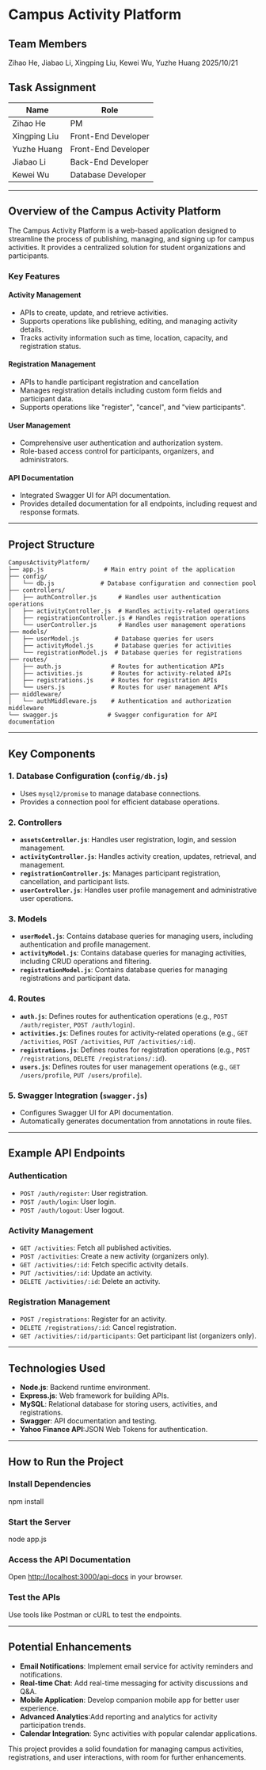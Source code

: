 # Campus Activity Platform

## Team Members

Zihao He, Jiabao Li, Xingping Liu, Kewei Wu, Yuzhe Huang
2025/10/21
## Task Assignment
|Name|Role|
|-|-|
|Zihao He|PM|
|Xingping Liu|Front-End Developer|
|Yuzhe Huang|Front-End Developer|
|Jiabao Li|Back-End Developer|
|Kewei Wu|Database Developer|
----------
## Overview of the Campus Activity Platform


The Campus Activity Platform is a web-based application designed to streamline the process of publishing, managing, and signing up for campus activities. It provides a centralized solution for student organizations and participants.

### Key Features


#### Activity Management


-   APIs to create, update, and retrieve activities.
-   Supports operations like publishing, editing, and managing activity details.
-   Tracks activity information such as time, location, capacity, and registration status.

#### Registration Management


-   APIs to handle participant registration and cancellation
-   Manages registration details including custom form fields and participant data.
-   Supports operations like "register", "cancel", and "view participants".

#### User Management


-   Comprehensive user authentication and authorization system.
-   Role-based access control for participants, organizers, and administrators.

#### API Documentation


-   Integrated Swagger UI for API documentation.
-   Provides detailed documentation for all endpoints, including request and response formats.

----------

## Project Structure


```
CampusActivityPlatform/
├── app.js                 # Main entry point of the application
├── config/
│   └── db.js             # Database configuration and connection pool
├── controllers/
│   ├── authController.js      # Handles user authentication operations
│   ├── activityController.js  # Handles activity-related operations
│   ├── registrationController.js # Handles registration operations
│   └── userController.js      # Handles user management operations
├── models/
│   ├── userModel.js          # Database queries for users
│   ├── activityModel.js      # Database queries for activities
│   └── registrationModel.js  # Database queries for registrations
├── routes/
│   ├── auth.js              # Routes for authentication APIs
│   ├── activities.js        # Routes for activity-related APIs
│   ├── registrations.js     # Routes for registration APIs
│   └── users.js             # Routes for user management APIs
├── middleware/
│   └── authMiddleware.js    # Authentication and authorization middleware
└── swagger.js              # Swagger configuration for API documentation

```

----------
## Key Components


### 1. Database Configuration (`config/db.js`)


-   Uses  `mysql2/promise`  to manage database connections.
-   Provides a connection pool for efficient database operations.

### 2. Controllers


-   **`assetsController.js`**: Handles user registration, login, and session management.
-   **`activityController.js`**: Handles activity creation, updates, retrieval, and management.
-   **`registrationController.js`**: Manages participant registration, cancellation, and participant lists.
-   **`userController.js`**: Handles user profile management and administrative user operations.

### 3. Models


-   **`userModel.js`**: Contains database queries for managing users, including authentication and profile management.
-   **`activityModel.js`**: Contains database queries for managing activities, including CRUD operations and filtering.
-   **`registrationModel.js`**: Contains database queries for managing registrations and participant data.

### 4. Routes


-   **`auth.js`**: Defines routes for authentication operations (e.g.,  `POST /auth/register`,  `POST /auth/login`).
-   **`activities.js`**: Defines routes for activity-related operations (e.g.,  `GET /activities`,   `POST /activities`,  `PUT /activities/:id`).
-   **`registrations.js`**: Defines routes for registration operations (e.g.,  `POST /registrations`,  `DELETE /registrations/:id`).
-   **`users.js`**: Defines routes for user management operations (e.g.,  `GET /users/profile`,  `PUT /users/profile`).

### 5. Swagger Integration (`swagger.js`)


-   Configures Swagger UI for API documentation.
-   Automatically generates documentation from annotations in route files.

----------

## Example API Endpoints


### Authentication

-   `POST /auth/register`: User registration.
-   `POST /auth/login`: User login.
-   `POST /auth/logout`: User logout.

### Activity Management


-   `GET /activities`: Fetch all published activities.
-   `POST /activities`: Create a new activity (organizers only).
-   `GET /activities/:id`: Fetch specific activity details.
-   `PUT /activities/:id`: Update an activity.
-   `DELETE /activities/:id`: Delete an activity.

### Registration Management


-   `POST /registrations`: Register for an activity.
-   `DELETE /registrations/:id`: Cancel registration.
-   `GET /activities/:id/participants`: Get participant list (organizers only).

----------

## Technologies Used


-   **Node.js**: Backend runtime environment.
-   **Express.js**: Web framework for building APIs.
-   **MySQL**: Relational database for storing users, activities, and registrations.
-   **Swagger**: API documentation and testing.
-   **Yahoo Finance API**:JSON Web Tokens for authentication.

----------

## How to Run the Project


### Install Dependencies

npm install

### Start the Server


node app.js

### Access the API Documentation


Open  [http://localhost:3000/api-docs](http://localhost:3000/api-docs)  in your browser.

### Test the APIs


Use tools like Postman or cURL to test the endpoints.

----------

## Potential Enhancements


-   ****Email Notifications****: Implement email service for activity reminders and notifications.
-   ****Real-time Chat****:  Add real-time messaging for activity discussions and Q&A.
-   ****Mobile Application****: Develop companion mobile app for better user experience.
-   ****Advanced Analytics****:Add reporting and analytics for activity participation trends.
-   ****Calendar Integration****: Sync activities with popular calendar applications.

This project provides a solid foundation for managing campus activities, registrations, and user interactions, with room for further enhancements.
